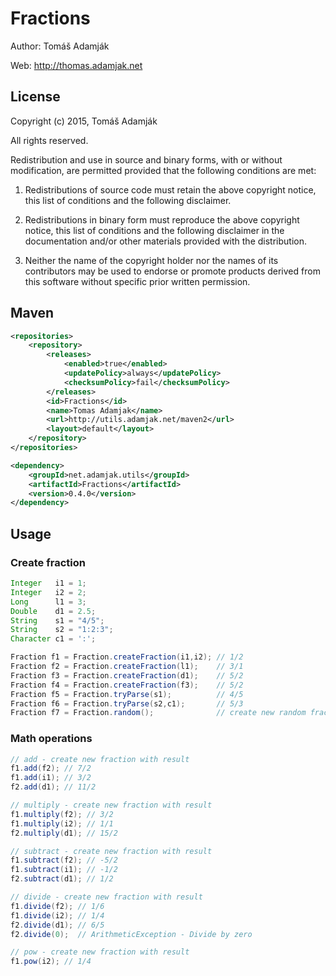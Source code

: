 Fractions
==========

Author: Tomáš Adamják

Web: <http://thomas.adamjak.net>

License
---------------

Copyright (c) 2015, Tomáš Adamják

All rights reserved.

Redistribution and use in source and binary forms, with or without modification, are permitted provided that the following conditions are met:

1. Redistributions of source code must retain the above copyright notice, this list of conditions and the following disclaimer.

2. Redistributions in binary form must reproduce the above copyright notice, this list of conditions and the following disclaimer in the documentation and/or other materials provided with the distribution.

3. Neither the name of the copyright holder nor the names of its contributors may be used to endorse or promote products derived from this software without specific prior written permission.

Maven
---------------
```xml
<repositories>
	<repository>
		<releases>
			<enabled>true</enabled>
			<updatePolicy>always</updatePolicy>
			<checksumPolicy>fail</checksumPolicy>
		</releases>
		<id>Fractions</id>
		<name>Tomas Adamjak</name>
		<url>http://utils.adamjak.net/maven2</url>
		<layout>default</layout>
	</repository>
</repositories>

<dependency>
	<groupId>net.adamjak.utils</groupId>
	<artifactId>Fractions</artifactId>
	<version>0.4.0</version>
</dependency>
```

Usage
---------------

### Create fraction

```java
Integer   i1 = 1;
Integer   i2 = 2;
Long      l1 = 3;
Double    d1 = 2.5;
String    s1 = "4/5";
String    s2 = "1:2:3";
Character c1 = ':';

Fraction f1 = Fraction.createFraction(i1,i2); // 1/2
Fraction f2 = Fraction.createFraction(l1);    // 3/1
Fraction f3 = Fraction.createFraction(d1);    // 5/2
Fraction f4 = Fraction.createFraction(f3);    // 5/2
Fraction f5 = Fraction.tryParse(s1);          // 4/5
Fraction f6 = Fraction.tryParse(s2,c1);       // 5/3
Fraction f7 = Fraction.random();              // create new random fraction
```

### Math operations
```java
// add - create new fraction with result
f1.add(f2); // 7/2
f1.add(i1); // 3/2
f2.add(d1); // 11/2

// multiply - create new fraction with result
f1.multiply(f2); // 3/2
f1.multiply(i2); // 1/1
f2.multiply(d1); // 15/2

// subtract - create new fraction with result
f1.subtract(f2); // -5/2
f1.subtract(i1); // -1/2
f2.subtract(d1); // 1/2

// divide - create new fraction with result
f1.divide(f2); // 1/6
f1.divide(i2); // 1/4
f2.divide(d1); // 6/5
f2.divide(0);  // ArithmeticException - Divide by zero

// pow - create new fraction with result
f1.pow(i2); // 1/4

```
